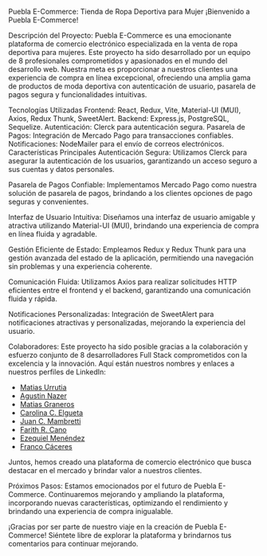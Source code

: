 
Puebla E-Commerce: Tienda de Ropa Deportiva para Mujer
¡Bienvenido a Puebla E-Commerce!

Descripción del Proyecto:
Puebla E-Commerce es una emocionante plataforma de comercio electrónico especializada en la venta de ropa deportiva para mujeres. Este proyecto ha sido desarrollado por un equipo de 8 profesionales comprometidos y apasionados en el mundo del desarrollo web. Nuestra meta es proporcionar a nuestros clientes una experiencia de compra en línea excepcional, ofreciendo una amplia gama de productos de moda deportiva con autenticación de usuario, pasarela de pagos segura y funcionalidades intuitivas.

Tecnologías Utilizadas
Frontend: React, Redux, Vite, Material-UI (MUI), Axios, Redux Thunk, SweetAlert.
Backend: Express.js, PostgreSQL, Sequelize.
Autenticación: Clerck para autenticación segura.
Pasarela de Pagos: Integración de Mercado Pago para transacciones confiables.
Notificaciones: NodeMailer para el envío de correos electrónicos.
Características Principales
Autenticación Segura: Utilizamos Clerck para asegurar la autenticación de los usuarios, garantizando un acceso seguro a sus cuentas y datos personales.

Pasarela de Pagos Confiable: Implementamos Mercado Pago como nuestra solución de pasarela de pagos, brindando a los clientes opciones de pago seguras y convenientes.

Interfaz de Usuario Intuitiva: Diseñamos una interfaz de usuario amigable y atractiva utilizando Material-UI (MUI), brindando una experiencia de compra en línea fluida y agradable.

Gestión Eficiente de Estado: Empleamos Redux y Redux Thunk para una gestión avanzada del estado de la aplicación, permitiendo una navegación sin problemas y una experiencia coherente.

Comunicación Fluida: Utilizamos Axios para realizar solicitudes HTTP eficientes entre el frontend y el backend, garantizando una comunicación fluida y rápida.

Notificaciones Personalizadas: Integración de SweetAlert para notificaciones atractivas y personalizadas, mejorando la experiencia del usuario.

Colaboradores:
Este proyecto ha sido posible gracias a la colaboración y esfuerzo conjunto de 8 desarrolladores Full Stack comprometidos con la excelencia y la innovación. Aquí están nuestros nombres y enlaces a nuestros perfiles de LinkedIn:


- [Matias Urrutia](https://www.linkedin.com/in/mat%C3%ADas-urrutia-de-ter%C3%A1n-16695a20b/)
- [Agustin Nazer](https://www.linkedin.com/in/agust%C3%ADnnazer/)
- [Matias Graneros](https://www.linkedin.com/in/matias-graneros-86605388/)
- [Carolina C. Elgueta](https://www.linkedin.com/in/carolina-carvacho-elgueta-263469130/)
- [Juan C. Mambretti](https://www.linkedin.com/in/juan-cruz-mambretti-a8a3a9281/)
- [Farith R. Cano](https://www.linkedin.com/in/farith-romero-cano-7b80a5126/)
- [Ezequiel Menéndez](https://www.linkedin.com/in/ezequiel-men%C3%A9ndez-888381218/)
- [Franco Cáceres](https://www.linkedin.com/in/franco-c%C3%A1ceres-2731a0273/)


Juntos, hemos creado una plataforma de comercio electrónico que busca destacar en el mercado y brindar valor a nuestros clientes.

Próximos Pasos:
Estamos emocionados por el futuro de Puebla E-Commerce. Continuaremos mejorando y ampliando la plataforma, incorporando nuevas características, optimizando el rendimiento y brindando una experiencia de compra inigualable.

¡Gracias por ser parte de nuestro viaje en la creación de Puebla E-Commerce! Siéntete libre de explorar la plataforma y brindarnos tus comentarios para continuar mejorando.
